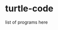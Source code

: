 # turtle-code
<a herf="https://docs.google.com/document/d/1PxNd_XoMr97PssDEKHqRmvL-M_7eTVoHkDGiRzmRpzc/edit">list of programs here</a>
